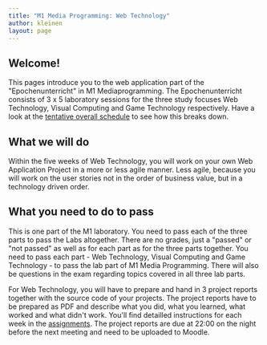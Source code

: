 ```yaml
---
title: "M1 Media Programming: Web Technology"
author: kleinen
layout: page
---
```


## Welcome!

This pages introduce you to the web application part of the "Epochenunterricht" in M1 Mediaprogramming.
The Epochenunterricht consists of 3 x 5 laboratory sessions for the three study focuses Web Technology,
Visual Computing and Game Technology respectively. Have a look at the [tentative overall schedule](overall-schedule) to
see how this breaks down.

## What we will do

Within the five weeks of Web Technology, you will work on your own Web Application Project in a more or less
agile manner. Less agile, because you will work on the user stories not in the order of business value, but
in a technology driven order.

## What you need to do to pass

This is one part of the M1 laboratory. You need to pass each of the three parts to pass the Labs altogether. There are no grades,
just a "passed" or "not passed" as well as for each part as for the three parts together. You need to pass
each part - Web Technology, Visual Computing and Game Technology - to pass the lab part of M1 Media Programming.
There will also be questions in the exam regarding topics covered in all three lab parts.

For Web Technology, you will have to prepare and hand in 3 project reports together with the source code of
your projects. The project reports have to be prepared as PDF and describe what you did, what you learned, what worked and
what didn't work. You'll find detailled instructions for each week in the [assignments](assignments). The project reports are due at 22:00
on the night before the next meeting and need to be uploaded to Moodle.
